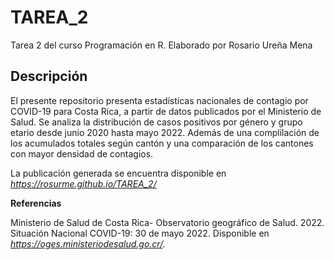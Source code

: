 # TAREA_2
Tarea 2 del curso Programación en R. Elaborado por Rosario Ureña Mena
## Descripción 
El presente repositorio presenta estadísticas nacionales de contagio por COVID-19 para Costa Rica, a partir de datos publicados por el Ministerio de Salud.
Se analiza la distribución de casos positivos por género y grupo etario desde junio 2020 hasta mayo 2022. Además de una complilación de los acumulados totales según cantón y una comparación de los cantones con mayor densidad de contagios.

La publicación generada se encuentra disponible en _https://rosurme.github.io/TAREA_2/_

**Referencias**

Ministerio de Salud de Costa Rica- Observatorio geográfico de Salud. 2022. Situación Nacional COVID-19: 30 de mayo 2022. Disponible en *https://oges.ministeriodesalud.go.cr/.*
